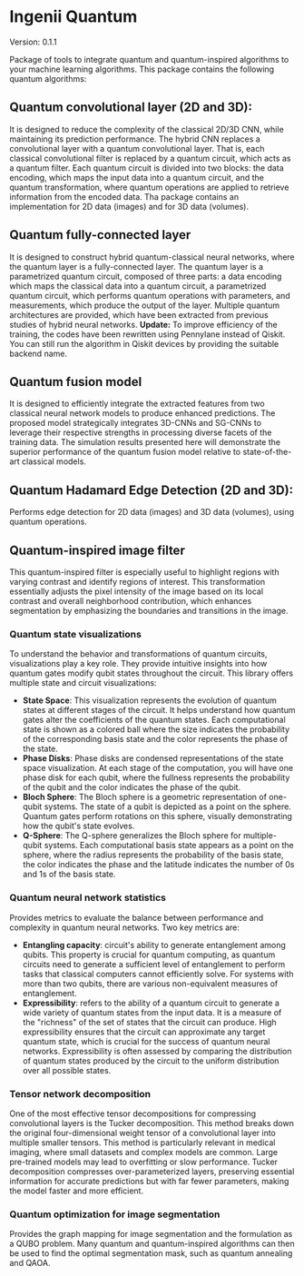 # Ingenii Quantum

Version: 0.1.1

Package of tools to integrate quantum and quantum-inspired algorithms to your machine learning algorithms. This package contains the following quantum algorithms:

## Quantum convolutional layer (2D and 3D):
It is designed to reduce the complexity of the classical 2D/3D CNN, while maintaining its prediction performance. The hybrid CNN replaces a convolutional layer with a quantum convolutional layer. That is, each classical convolutional filter is replaced by a quantum circuit, which acts as a quantum filter. Each quantum circuit is divided into two blocks: the data encoding, which maps the input data into a quantum circuit, and the quantum transformation, where quantum operations are applied to retrieve information from the encoded data. Tha package contains an implementation for 2D data (images) and for 3D data (volumes).

## Quantum fully-connected layer
It is designed to construct hybrid quantum-classical neural networks, where the quantum layer is a fully-connected layer. The quantum layer is a parametrized quantum circuit, composed of three parts: a data encoding which maps the classical data into a quantum circuit, a parametrized quantum circuit, which performs quantum operations with parameters, and measurements, which produce the output of the layer. Multiple quantum architectures are provided, which have been extracted from previous studies of hybrid neural networks. **Update:** To improve efficiency of the training, the codes have been rewritten using Pennylane instead of Qiskit. You can still run the algorithm in Qiskit devices by providing the suitable backend name.  

## Quantum fusion model
It is designed to efficiently integrate the extracted features from two classical neural network models to produce enhanced predictions. The proposed model strategically integrates 3D-CNNs and SG-CNNs to leverage their respective strengths in processing diverse facets of the training data. 
The simulation results presented here will demonstrate the superior performance of the quantum fusion model relative to state-of-the-art classical models.

## Quantum Hadamard Edge Detection (2D and 3D):
Performs edge detection for 2D data (images) and 3D data (volumes), using quantum operations. 

## Quantum-inspired image filter
This quantum-inspired filter is especially useful to highlight regions with varying contrast and identify regions of interest. This transformation essentially adjusts the pixel intensity of the image based on its local contrast and overall neighborhood contribution, which enhances segmentation by emphasizing the boundaries and transitions in the image.

### Quantum state visualizations
To understand the behavior and transformations of quantum circuits, visualizations play a key role. They provide intuitive insights into how quantum gates modify qubit states throughout the circuit. This library offers multiple state and circuit visualizations:

+ **State Space**: This visualization represents the evolution of quantum states at different stages of the circuit. It helps understand how quantum gates alter the coefficients of the quantum states. Each computational state is shown as a colored ball where the size indicates the probability of the corresponding basis state and the color represents the phase of the state.
+ **Phase Disks**: Phase disks are condensed representations of the state space visualization. At each stage of the computation, you will have one phase disk for each qubit, where the fullness represents the probability of the qubit and the color indicates the phase of the qubit.
+ **Bloch Sphere**: The Bloch sphere is a geometric representation of one-qubit systems. The state of a qubit is depicted as a point on the sphere. Quantum gates perform rotations on this sphere, visually demonstrating how the qubit's state evolves.
+ **Q-Sphere**: The Q-sphere generalizes the Bloch sphere for multiple-qubit systems. Each computational basis state appears as a point on the sphere, where the radius represents the probability of the basis state, the color indicates the phase and the latitude indicates the number of 0s and 1s of the basis state.

### Quantum neural network statistics
Provides metrics to evaluate the balance between performance and complexity in quantum neural networks. Two key metrics are:

+ **Entangling capacity**: circuit's ability to generate entanglement among qubits. This property is crucial for quantum computing, as quantum circuits need to generate a sufficient level of entanglement to perform tasks that classical computers cannot efficiently solve. For systems with more than two qubits, there are various non-equivalent measures of entanglement.
+ **Expressibility**: refers to the ability of a quantum circuit to generate a wide variety of quantum states from the input data. It is a measure of the "richness" of the set of states that the circuit can produce. High expressibility ensures that the circuit can approximate any target quantum state, which is crucial for the success of quantum neural networks. Expressibility is often assessed by comparing the distribution of quantum states produced by the circuit to the uniform distribution over all possible states. 

### Tensor network decomposition
One of the most effective tensor decompositions for compressing convolutional layers is the Tucker decomposition. This method breaks down the original four-dimensional weight tensor of a convolutional layer into multiple smaller tensors. This method is particularly relevant in medical imaging, where small datasets and complex models are common. Large pre-trained models may lead to overfitting or slow performance. Tucker decomposition compresses over-parameterized layers, preserving essential information for accurate predictions but with far fewer parameters, making the model faster and more efficient.

### Quantum optimization for image segmentation
Provides the graph mapping for image segmentation and the formulation as a QUBO problem. Many quantum and quantum-inspired algorithms can then be used to find the optimal segmentation mask, such as quantum annealing and QAOA. 